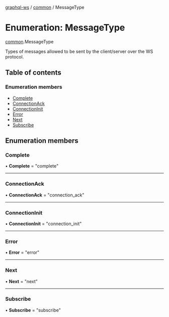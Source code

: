 [graphql-ws](../README.md) / [common](../modules/common.md) / MessageType

# Enumeration: MessageType

[common](../modules/common.md).MessageType

Types of messages allowed to be sent by the client/server over the WS protocol.

## Table of contents

### Enumeration members

- [Complete](common.messagetype.md#complete)
- [ConnectionAck](common.messagetype.md#connectionack)
- [ConnectionInit](common.messagetype.md#connectioninit)
- [Error](common.messagetype.md#error)
- [Next](common.messagetype.md#next)
- [Subscribe](common.messagetype.md#subscribe)

## Enumeration members

### Complete

• **Complete** = "complete"

___

### ConnectionAck

• **ConnectionAck** = "connection\_ack"

___

### ConnectionInit

• **ConnectionInit** = "connection\_init"

___

### Error

• **Error** = "error"

___

### Next

• **Next** = "next"

___

### Subscribe

• **Subscribe** = "subscribe"
